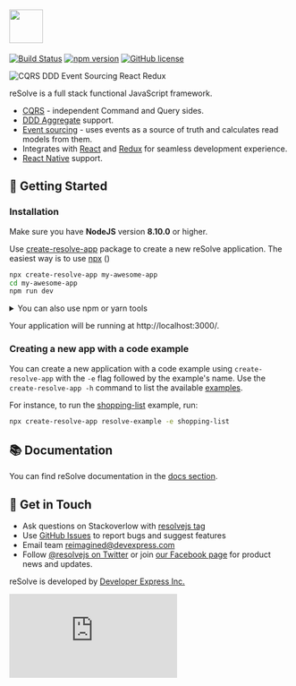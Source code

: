 # [<img src="https://user-images.githubusercontent.com/15689049/29659048-ad0d158a-88c5-11e7-9354-dbe4bb105ad7.png" height="60">](https://github.com/reimagined/resolve/)

[![Build Status](https://travis-ci.org/reimagined/resolve.svg?branch=master)](https://travis-ci.org/reimagined/resolve) [![npm version](https://badge.fury.io/js/create-resolve-app.svg)](https://badge.fury.io/js/create-resolve-app) [![GitHub license](https://img.shields.io/badge/license-MIT-blue.svg)](https://raw.githubusercontent.com/reimagined/resolve/master/LICENSE)

![CQRS DDD Event Sourcing React Redux](https://user-images.githubusercontent.com/19663260/41475089-73b9620e-70c6-11e8-9ca9-633f3857626b.png)

reSolve is a full stack functional JavaScript framework.

- [CQRS](https://martinfowler.com/bliki/CQRS.html) - independent Command and Query sides.
- [DDD Aggregate](https://martinfowler.com/bliki/DDD_Aggregate.html) support.
- [Event sourcing](https://martinfowler.com/eaaDev/EventSourcing.html) - uses events as a source of truth and calculates read models from them.
- Integrates with [React](https://reactjs.org) and [Redux](https://redux.js.org) for seamless development experience.
- [React Native](https://facebook.github.io/react-native/) support.

## :rocket: Getting Started

### Installation

Make sure you have **NodeJS** version **8.10.0** or higher.

Use [create-resolve-app](packages/core/create-resolve-app) package to create a new reSolve application. The easiest way is to use [npx](https://www.npmjs.com/package/npx/v/1.1.1) ()

```sh
npx create-resolve-app my-awesome-app
cd my-awesome-app
npm run dev
```

<details>
<summary>You can also use npm or yarn tools</summary>

#### [npm](https://www.npmjs.com/)

> Note: Installing a package globally may require administrative privileges. That means you have to use the `sudo` prefix on Linux and MacOS, or start a terminal with the administrative privileges on Windows.

```sh
npm i -g create-resolve-app
create-resolve-app my-awesome-app
cd my-awesome-app
npm run dev
```

#### [yarn](https://yarnpkg.com/lang/en/)

```sh
yarn create resolve-app my-awesome-app
cd my-awesome-app
yarn run dev
```

</details>
<p></p>

Your application will be running at http://localhost:3000/.

### Creating a new app with a code example

You can create a new application with a code example using `create-resolve-app` with the `-e` flag followed by the example's name. Use the `create-resolve-app -h` command to list the available [examples](./examples/).

For instance, to run the [shopping-list](./examples/shopping-list) example, run:

```sh
npx create-resolve-app resolve-example -e shopping-list
```

## :books: Documentation

You can find reSolve documentation in the [docs section](./docs).

## :loudspeaker: Get in Touch

- Ask questions on Stackoverlow with [resolvejs tag](https://stackoverflow.com/questions/ask?tags=resolvejs)
- Use [GitHub Issues](https://github.com/reimagined/resolve/issues) to report bugs and suggest features
- Email team reimagined@devexpress.com
- Follow [@resolvejs on Twitter](https://twitter.com/resolvejs) or join [our Facebook page](https://www.facebook.com/resolvejs/) for product news and updates.

reSolve is developed by [Developer Express Inc.](https://devexpress.com)

![Analytics](https://ga-beacon.appspot.com/UA-118635726-1/readme.md?pixel)
